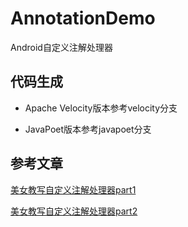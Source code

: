 # AnnotationDemo
Android自定义注解处理器

## 代码生成

+ Apache Velocity版本参考velocity分支

+ JavaPoet版本参考javapoet分支

## 参考文章
[美女教写自定义注解处理器part1](https://medium.com/@emmasuzuki/annotation-processor-101-your-first-custom-annotation-a3db9ae48046)

[美女教写自定义注解处理器part2](https://medium.com/@emmasuzuki/annotation-processor-201-apache-velocity-60cdd017b20e)
